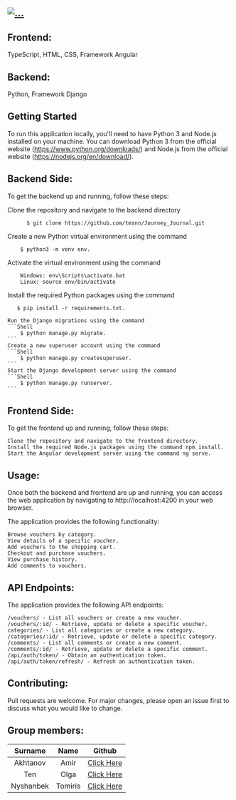## <a href="https://github.com/tmsnn/Journey_Journal"><img src="https://readme-typing-svg.demolab.com?font=Josefin+Sans&size=40&duration=3000&pause=500&color=360672&background=263F6800&center=true&vCenter=true&repeat=true&width=550&lines=Web+Project+-+Journey+Journal;" alt="..." /></a>


## Frontend:
TypeScript, HTML, CSS, Framework Angular 

## Backend: 
Python, Framework Django 

## Getting Started
To run this application locally, you'll need to have Python 3 and Node.js installed on your machine. You can download Python 3 from the official website (https://www.python.org/downloads/) and Node.js from the official website (https://nodejs.org/en/download/).

## Backend Side: 
To get the backend up and running, follow these steps:

   Clone the repository and navigate to the backend directory 
  ```Shell
        $ git clone https://github.com/tmsnn/Journey_Journal.git
  ```
   Create a new Python virtual environment using the command
   ```Shell
       $ python3 -m venv env.
   ```
   Activate the virtual environment using the command
   ```Shell 
       Windows: env\Scripts\activate.bat
       Linux: source env/bin/activate
   ```
   Install the required Python packages using the command 
   ```Shell
      $ pip install -r requirements.txt.
   ```
    Run the Django migrations using the command
    ```Shell
        $ python manage.py migrate.
    ```
    Create a new superuser account using the command
    ```Shell
        $ python manage.py createsuperuser.
    ```
    Start the Django development server using the command
    ```Shell
        $ python manage.py runserver.
    ```
    
## Frontend Side:
   To get the frontend up and running, follow these steps:
   
    Clone the repository and navigate to the frontend directory.
    Install the required Node.js packages using the command npm install.
    Start the Angular development server using the command ng serve.
    
## Usage:
Once both the backend and frontend are up and running, you can access the web application by navigating to http://localhost:4200 in your web browser.

The application provides the following functionality:

    Browse vouchers by category.
    View details of a specific voucher.
    Add vouchers to the shopping cart.
    Checkout and purchase vouchers.
    View purchase history.
    Add comments to vouchers.
    
## API Endpoints:
The application provides the following API endpoints:

    /vouchers/ - List all vouchers or create a new voucher.
    /vouchers/:id/ - Retrieve, update or delete a specific voucher.
    categories/ - List all categories or create a new category.
    /categories/:id/ - Retrieve, update or delete a specific category.
    /comments/ - List all comments or create a new comment.
    /comments/:id/ - Retrieve, update or delete a specific comment.
    /api/auth/token/ - Obtain an authentication token.
    /api/auth/token/refresh/ - Refresh an authentication token.
    
## Contributing:
Pull requests are welcome. For major changes, please open an issue first to discuss what you would like to change.


## Group members:
| Surname       | Name          | Github                                            |
| :-----------: |:-------------:| :-------------:                                   |
| Akhtanov      | Amir          | [Click Here](https://github.com/AdonisVernaliss)  |
| Ten           | Olga          | [Click Here](https://github.com/21BTen)           |
| Nyshanbek     | Tomiris       | [Click Here](https://github.com//tmsnn)           |
